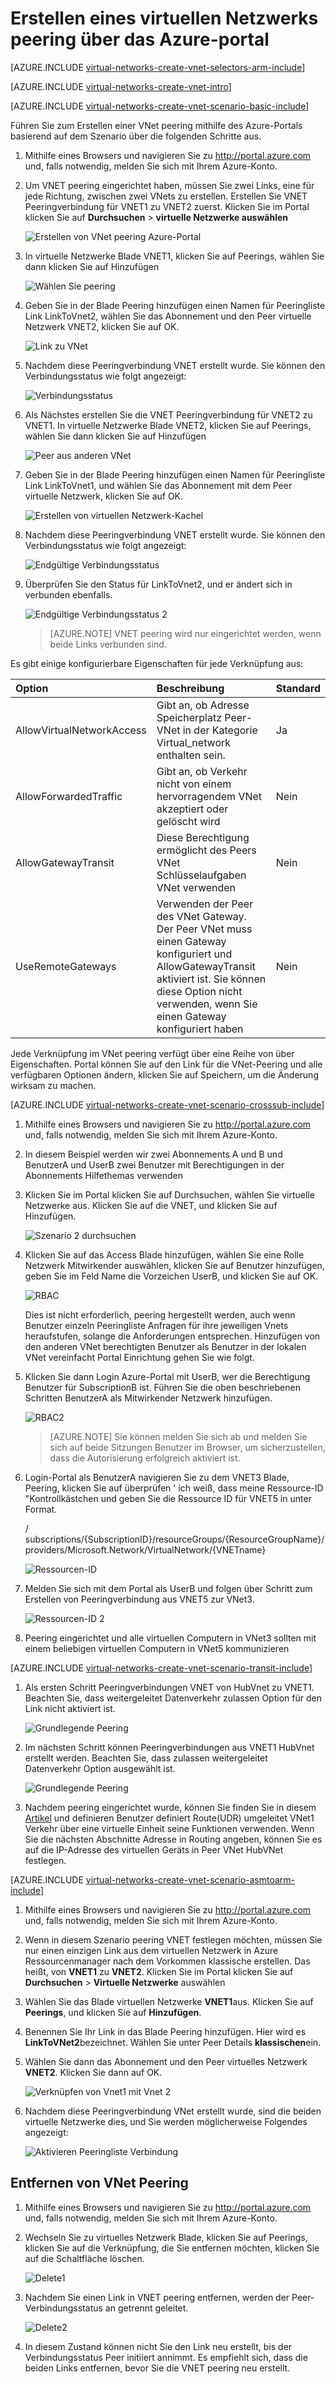 <properties
   pageTitle="Erstellen VNet Peering über das Azure-Portal | Microsoft Azure"
   description="Informationen Sie zum Erstellen eines virtuellen Netzwerks über das Azure-Portal in Ressourcenmanager."
   services="virtual-network"
   documentationCenter=""
   authors="NarayanAnnamalai"
   manager="jefco"
   editor=""
   tags="azure-resource-manager"/>

<tags
   ms.service="virtual-network"
   ms.devlang="na"
   ms.topic="hero-article"
   ms.tgt_pltfrm="na"
   ms.workload="infrastructure-services"
   ms.date="09/14/2016"
   ms.author="narayanannamalai;annahar"/>

# <a name="create-a-virtual-network-peering-using-the-azure-portal"></a>Erstellen eines virtuellen Netzwerks peering über das Azure-portal

[AZURE.INCLUDE [virtual-networks-create-vnet-selectors-arm-include](../../includes/virtual-networks-create-vnetpeering-selectors-arm-include.md)]

[AZURE.INCLUDE [virtual-networks-create-vnet-intro](../../includes/virtual-networks-create-vnetpeering-intro-include.md)]

[AZURE.INCLUDE [virtual-networks-create-vnet-scenario-basic-include](../../includes/virtual-networks-create-vnetpeering-scenario-basic-include.md)]

Führen Sie zum Erstellen einer VNet peering mithilfe des Azure-Portals basierend auf dem Szenario über die folgenden Schritte aus.

1. Mithilfe eines Browsers und navigieren Sie zu http://portal.azure.com und, falls notwendig, melden Sie sich mit Ihrem Azure-Konto.
2. Um VNET peering eingerichtet haben, müssen Sie zwei Links, eine für jede Richtung, zwischen zwei VNets zu erstellen. Erstellen Sie VNET Peeringverbindung für VNET1 zu VNET2 zuerst. Klicken Sie im Portal klicken Sie auf **Durchsuchen** > **virtuelle Netzwerke auswählen**

    ![Erstellen von VNet peering Azure-Portal](./media/virtual-networks-create-vnetpeering-arm-portal/figure01.png)

3. In virtuelle Netzwerke Blade VNET1, klicken Sie auf Peerings, wählen Sie dann klicken Sie auf Hinzufügen

    ![Wählen Sie peering](./media/virtual-networks-create-vnetpeering-arm-portal/figure02.png)

4. Geben Sie in der Blade Peering hinzufügen einen Namen für Peeringliste Link LinkToVnet2, wählen Sie das Abonnement und den Peer virtuelle Netzwerk VNET2, klicken Sie auf OK.

    ![Link zu VNet](./media/virtual-networks-create-vnetpeering-arm-portal/figure03.png)

5. Nachdem diese Peeringverbindung VNET erstellt wurde. Sie können den Verbindungsstatus wie folgt angezeigt:

    ![Verbindungsstatus](./media/virtual-networks-create-vnetpeering-arm-portal/figure04.png)

6. Als Nächstes erstellen Sie die VNET Peeringverbindung für VNET2 zu VNET1. In virtuelle Netzwerke Blade VNET2, klicken Sie auf Peerings, wählen Sie dann klicken Sie auf Hinzufügen

    ![Peer aus anderen VNet](./media/virtual-networks-create-vnetpeering-arm-portal/figure05.png)

7. Geben Sie in der Blade Peering hinzufügen einen Namen für Peeringliste Link LinkToVnet1, und wählen Sie das Abonnement mit dem Peer virtuelle Netzwerk, klicken Sie auf OK.

    ![Erstellen von virtuellen Netzwerk-Kachel](./media/virtual-networks-create-vnetpeering-arm-portal/figure06.png)

8. Nachdem diese Peeringverbindung VNET erstellt wurde. Sie können den Verbindungsstatus wie folgt angezeigt:

    ![Endgültige Verbindungsstatus](./media/virtual-networks-create-vnetpeering-arm-portal/figure07.png)

9. Überprüfen Sie den Status für LinkToVnet2, und er ändert sich in verbunden ebenfalls.  

    ![Endgültige Verbindungsstatus 2](./media/virtual-networks-create-vnetpeering-arm-portal/figure08.png)

    > [AZURE.NOTE] VNET peering wird nur eingerichtet werden, wenn beide Links verbunden sind.

Es gibt einige konfigurierbare Eigenschaften für jede Verknüpfung aus:

|Option|Beschreibung|Standard|
|:-----|:----------|:------|
|AllowVirtualNetworkAccess|Gibt an, ob Adresse Speicherplatz Peer-VNet in der Kategorie Virtual_network enthalten sein.|Ja|
|AllowForwardedTraffic|Gibt an, ob Verkehr nicht von einem hervorragendem VNet akzeptiert oder gelöscht wird|Nein|
|AllowGatewayTransit|Diese Berechtigung ermöglicht des Peers VNet Schlüsselaufgaben VNet verwenden|Nein|
|UseRemoteGateways|Verwenden der Peer des VNet Gateway. Der Peer VNet muss einen Gateway konfiguriert und AllowGatewayTransit aktiviert ist. Sie können diese Option nicht verwenden, wenn Sie einen Gateway konfiguriert haben|Nein|

Jede Verknüpfung im VNet peering verfügt über eine Reihe von über Eigenschaften. Portal können Sie auf den Link für die VNet-Peering und alle verfügbaren Optionen ändern, klicken Sie auf Speichern, um die Änderung wirksam zu machen.

[AZURE.INCLUDE [virtual-networks-create-vnet-scenario-crosssub-include](../../includes/virtual-networks-create-vnetpeering-scenario-crosssub-include.md)]

1. Mithilfe eines Browsers und navigieren Sie zu http://portal.azure.com und, falls notwendig, melden Sie sich mit Ihrem Azure-Konto.
2. In diesem Beispiel werden wir zwei Abonnements A und B und BenutzerA und UserB zwei Benutzer mit Berechtigungen in der Abonnements Hilfethemas verwenden
3. Klicken Sie im Portal klicken Sie auf Durchsuchen, wählen Sie virtuelle Netzwerke aus. Klicken Sie auf die VNET, und klicken Sie auf Hinzufügen.

    ![Szenario 2 durchsuchen](./media/virtual-networks-create-vnetpeering-arm-portal/figure09.png)

4. Klicken Sie auf das Access Blade hinzufügen, wählen Sie eine Rolle Netzwerk Mitwirkender auswählen, klicken Sie auf Benutzer hinzufügen, geben Sie im Feld Name die Vorzeichen UserB, und klicken Sie auf OK.

    ![RBAC](./media/virtual-networks-create-vnetpeering-arm-portal/figure10.png)

    Dies ist nicht erforderlich, peering hergestellt werden, auch wenn Benutzer einzeln Peeringliste Anfragen für ihre jeweiligen Vnets heraufstufen, solange die Anforderungen entsprechen. Hinzufügen von den anderen VNet berechtigten Benutzer als Benutzer in der lokalen VNet vereinfacht Portal Einrichtung gehen Sie wie folgt.

5. Klicken Sie dann Login Azure-Portal mit UserB, wer die Berechtigung Benutzer für SubscriptionB ist. Führen Sie die oben beschriebenen Schritten BenutzerA als Mitwirkender Netzwerk hinzufügen.

    ![RBAC2](./media/virtual-networks-create-vnetpeering-arm-portal/figure11.png)

    > [AZURE.NOTE] Sie können melden Sie sich ab und melden Sie sich auf beide Sitzungen Benutzer im Browser, um sicherzustellen, dass die Autorisierung erfolgreich aktiviert ist.

6. Login-Portal als BenutzerA navigieren Sie zu dem VNET3 Blade, Peering, klicken Sie auf überprüfen ' ich weiß, dass meine Ressource-ID "Kontrollkästchen und geben Sie die Ressource ID für VNET5 in unter Format.

    / subscriptions/{SubscriptionID}/resourceGroups/{ResourceGroupName}/providers/Microsoft.Network/VirtualNetwork/{VNETname}

    ![Ressourcen-ID](./media/virtual-networks-create-vnetpeering-arm-portal/figure12.png)

7. Melden Sie sich mit dem Portal als UserB und folgen über Schritt zum Erstellen von Peeringverbindung aus VNET5 zur VNet3.

    ![Ressourcen-ID 2](./media/virtual-networks-create-vnetpeering-arm-portal/figure13.png)

8. Peering eingerichtet und alle virtuellen Computern in VNet3 sollten mit einem beliebigen virtuellen Computern in VNet5 kommunizieren

[AZURE.INCLUDE [virtual-networks-create-vnet-scenario-transit-include](../../includes/virtual-networks-create-vnetpeering-scenario-transit-include.md)]

1. Als ersten Schritt Peeringverbindungen VNET von HubVnet zu VNET1. Beachten Sie, dass weitergeleitet Datenverkehr zulassen Option für den Link nicht aktiviert ist.

    ![Grundlegende Peering](./media/virtual-networks-create-vnetpeering-arm-portal/figure14.png)

2. Im nächsten Schritt können Peeringverbindungen aus VNET1 HubVnet erstellt werden. Beachten Sie, dass zulassen weitergeleitet Datenverkehr Option ausgewählt ist.

    ![Grundlegende Peering](./media/virtual-networks-create-vnetpeering-arm-portal/figure15a.png)

3. Nachdem peering eingerichtet wurde, können Sie finden Sie in diesem [Artikel](virtual-network-create-udr-arm-ps.md) und definieren Benutzer definiert Route(UDR) umgeleitet VNet1 Verkehr über eine virtuelle Einheit seine Funktionen verwenden. Wenn Sie die nächsten Abschnitte Adresse in Routing angeben, können Sie es auf die IP-Adresse des virtuellen Geräts in Peer VNet HubVNet festlegen.


[AZURE.INCLUDE [virtual-networks-create-vnet-scenario-asmtoarm-include](../../includes/virtual-networks-create-vnetpeering-scenario-asmtoarm-include.md)]



1. Mithilfe eines Browsers und navigieren Sie zu http://portal.azure.com und, falls notwendig, melden Sie sich mit Ihrem Azure-Konto.

2. Wenn in diesem Szenario peering VNET festlegen möchten, müssen Sie nur einen einzigen Link aus dem virtuellen Netzwerk in Azure Ressourcenmanager nach dem Vorkommen klassische erstellen. Das heißt, von **VNET1** zu **VNET2**. Klicken Sie im Portal klicken Sie auf **Durchsuchen** > **Virtuelle Netzwerke** auswählen

3. Wählen Sie das Blade virtuellen Netzwerke **VNET1**aus. Klicken Sie auf **Peerings**, und klicken Sie auf **Hinzufügen**.

4. Benennen Sie Ihr Link in das Blade Peering hinzufügen. Hier wird es **LinkToVNet2**bezeichnet. Wählen Sie unter Peer Details **klassischen**ein.

5. Wählen Sie dann das Abonnement und den Peer virtuelles Netzwerk **VNET2**. Klicken Sie dann auf OK.

    ![Verknüpfen von Vnet1 mit Vnet 2](./media/virtual-networks-create-vnetpeering-arm-portal/figure18.png)

6. Nachdem diese Peeringverbindung VNet erstellt wurde, sind die beiden virtuelle Netzwerke dies, und Sie werden möglicherweise Folgendes angezeigt:

    ![Aktivieren Peeringliste Verbindung](./media/virtual-networks-create-vnetpeering-arm-portal/figure19.png)


## <a name="remove-vnet-peering"></a>Entfernen von VNet Peering

1.  Mithilfe eines Browsers und navigieren Sie zu http://portal.azure.com und, falls notwendig, melden Sie sich mit Ihrem Azure-Konto.
2.  Wechseln Sie zu virtuelles Netzwerk Blade, klicken Sie auf Peerings, klicken Sie auf die Verknüpfung, die Sie entfernen möchten, klicken Sie auf die Schaltfläche löschen.

    ![Delete1](./media/virtual-networks-create-vnetpeering-arm-portal/figure15.png)

3. Nachdem Sie einen Link in VNET peering entfernen, werden der Peer-Verbindungsstatus an getrennt geleitet.

    ![Delete2](./media/virtual-networks-create-vnetpeering-arm-portal/figure16.png)

4. In diesem Zustand können nicht Sie den Link neu erstellt, bis der Verbindungsstatus Peer initiiert annimmt. Es empfiehlt sich, dass die beiden Links entfernen, bevor Sie die VNET peering neu erstellt.
